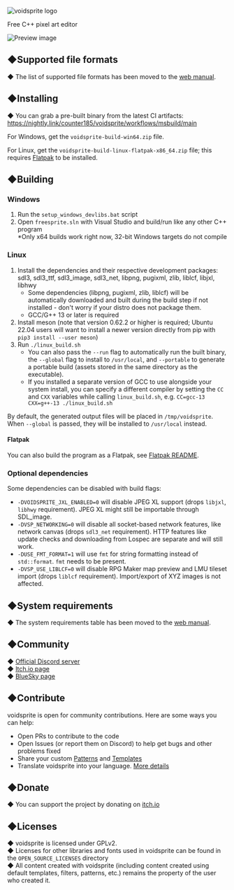 ![voidsprite logo](README_ASSETS/mainlogo.png)

Free C++ pixel art editor

![Preview image](README_ASSETS/img_preview_1.png)

## ◆Supported file formats

◆ The list of supported file formats has been moved to the [web manual](https://counter185.github.io/voidsprite-web-manual/index.html?page=compatibility).

## ◆Installing

◆ You can grab a pre-built binary from the latest CI artifacts: https://nightly.link/counter185/voidsprite/workflows/msbuild/main

For Windows, get the `voidsprite-build-win64.zip` file.

For Linux, get the `voidsprite-build-linux-flatpak-x86_64.zip` file; this requires [Flatpak](https://flatpak.org) to be installed.

## ◆Building

### Windows

1. Run the `setup_windows_devlibs.bat` script
2. Open `freesprite.sln` with Visual Studio and build/run like any other C++ program  
*Only x64 builds work right now, 32-bit Windows targets do not compile

### Linux

1. Install the dependencies and their respective development packages: sdl3, sdl3_ttf, sdl3_image, sdl3_net, libpng, pugixml, zlib, liblcf, libjxl, libhwy
   * Some dependencies (libpng, pugixml, zlib, liblcf) will be automatically downloaded and built during the build step if not installed - don't worry if your distro does not package them.
   * GCC/G++ 13 or later is required
2. Install meson (note that version 0.62.2 or higher is required; Ubuntu 22.04 users will want to install a newer version directly from pip with `pip3 install --user meson`)
3. Run `./linux_build.sh`
   * You can also pass the `--run` flag to automatically run the built binary, the `--global` flag to install to `/usr/local`, and `--portable` to generate a portable build (assets stored in the same directory as the executable).
   * If you installed a separate version of GCC to use alongside your system install, you can specify a different compiler by setting the `CC` and `CXX` variables while calling `linux_build.sh`, e.g. `CC=gcc-13 CXX=g++-13 ./linux_build.sh`

By default, the generated output files will be placed in `/tmp/voidsprite`. When `--global` is passed, they will be installed to `/usr/local` instead.

#### Flatpak

You can also build the program as a Flatpak, see [Flatpak README](https://github.com/counter185/voidsprite/blob/main/freesprite/linux/flatpak/README.md).

### Optional dependencies

Some dependencies can be disabled with build flags:
- `-DVOIDSPRITE_JXL_ENABLED=0` will disable JPEG XL support (drops `libjxl`, `libhwy` requirement). JPEG XL might still be importable through SDL_image.
- `-DVSP_NETWORKING=0` will disable all socket-based network features, like network canvas (drops `sdl3_net` requirement). HTTP features like update checks and downloading from Lospec are separate and will still work.
- `-DUSE_FMT_FORMAT=1` will use `fmt` for string formatting instead of `std::format`. `fmt` needs to be present.
- `-DVSP_USE_LIBLCF=0` will disable RPG Maker map preview and LMU tileset import (drops `liblcf` requirement). Import/export of XYZ images is not affected.

## ◆System requirements

◆ The system requirements table has been moved to the [web manual](https://counter185.github.io/voidsprite-web-manual/index.html?page=requirements).

## ◆Community

◆ [Official Discord server](https://discord.gg/c5SndMJKj2)  
◆ [Itch.io page](https://cntrpl.itch.io/voidsprite)  
◆ [BlueSky page](https://voidsprite.bsky.social/)

## ◆Contribute

voidsprite is open for community contributions. Here are some ways you can help:

- Open PRs to contribute to the code
- Open Issues (or report them on Discord) to help get bugs and other problems fixed
- Share your custom [Patterns](community-patterns) and [Templates](community-templates)
- Translate voidsprite into your language. [More details](freesprite/localization)

## ◆Donate

◆ You can support the project by donating on [itch.io](https://cntrpl.itch.io/voidsprite/purchase)

## ◆Licenses

◆ voidsprite is licensed under GPLv2.  
◆ Licenses for other libraries and fonts used in voidsprite can be found in the `OPEN_SOURCE_LICENSES` directory  
◆ All content created with voidsprite (including content created using default templates, filters, patterns, etc.) remains the property of the user who created it.
